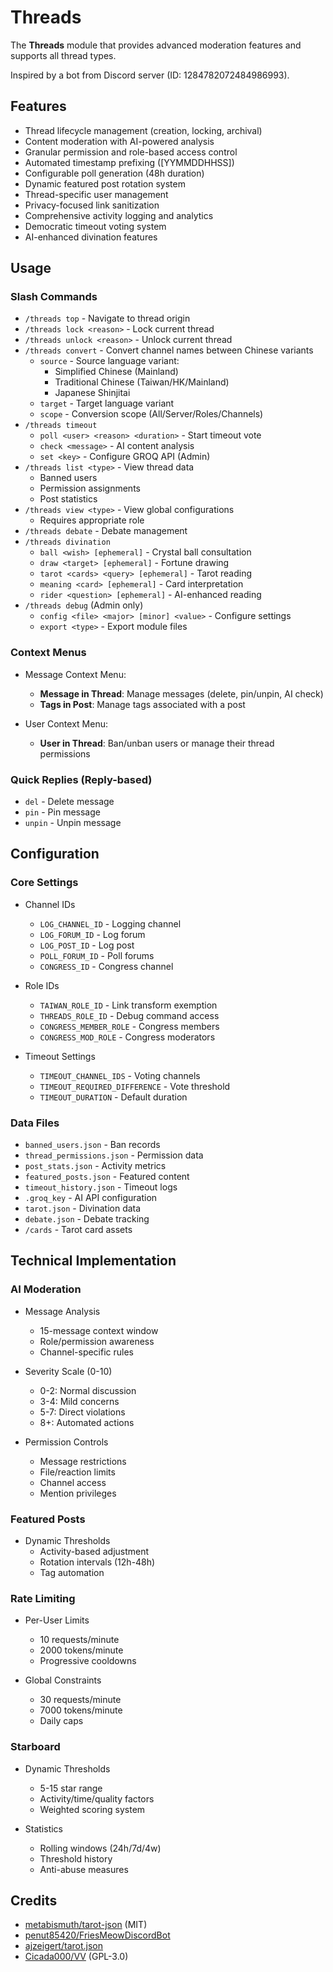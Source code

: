# Threads

The **Threads** module that provides advanced moderation features and supports all thread types.

Inspired by a bot from Discord server (ID: 1284782072484986993).

## Features

- Thread lifecycle management (creation, locking, archival)
- Content moderation with AI-powered analysis
- Granular permission and role-based access control
- Automated timestamp prefixing ([YYMMDDHHSS])
- Configurable poll generation (48h duration)
- Dynamic featured post rotation system
- Thread-specific user management
- Privacy-focused link sanitization
- Comprehensive activity logging and analytics
- Democratic timeout voting system
- AI-enhanced divination features

## Usage

### Slash Commands

- `/threads top` - Navigate to thread origin
- `/threads lock <reason>` - Lock current thread
- `/threads unlock <reason>` - Unlock current thread
- `/threads convert` - Convert channel names between Chinese variants
  - `source` - Source language variant:
    - Simplified Chinese (Mainland)
    - Traditional Chinese (Taiwan/HK/Mainland)
    - Japanese Shinjitai
  - `target` - Target language variant
  - `scope` - Conversion scope (All/Server/Roles/Channels)
- `/threads timeout`
  - `poll <user> <reason> <duration>` - Start timeout vote
  - `check <message>` - AI content analysis
  - `set <key>` - Configure GROQ API (Admin)
- `/threads list <type>` - View thread data
  - Banned users
  - Permission assignments
  - Post statistics
- `/threads view <type>` - View global configurations
  - Requires appropriate role
- `/threads debate` - Debate management
- `/threads divination`
  - `ball <wish> [ephemeral]` - Crystal ball consultation
  - `draw <target> [ephemeral]` - Fortune drawing
  - `tarot <cards> <query> [ephemeral]` - Tarot reading
  - `meaning <card> [ephemeral]` - Card interpretation
  - `rider <question> [ephemeral]` - AI-enhanced reading
- `/threads debug` (Admin only)
  - `config <file> <major> [minor] <value>` - Configure settings
  - `export <type>` - Export module files

### Context Menus

- Message Context Menu:
  - **Message in Thread**: Manage messages (delete, pin/unpin, AI check)
  - **Tags in Post**: Manage tags associated with a post

- User Context Menu:
  - **User in Thread**: Ban/unban users or manage their thread permissions

### Quick Replies (Reply-based)

- `del` - Delete message
- `pin` - Pin message
- `unpin` - Unpin message

## Configuration

### Core Settings

- Channel IDs
  - `LOG_CHANNEL_ID` - Logging channel
  - `LOG_FORUM_ID` - Log forum
  - `LOG_POST_ID` - Log post
  - `POLL_FORUM_ID` - Poll forums
  - `CONGRESS_ID` - Congress channel

- Role IDs
  - `TAIWAN_ROLE_ID` - Link transform exemption
  - `THREADS_ROLE_ID` - Debug command access
  - `CONGRESS_MEMBER_ROLE` - Congress members
  - `CONGRESS_MOD_ROLE` - Congress moderators

- Timeout Settings
  - `TIMEOUT_CHANNEL_IDS` - Voting channels
  - `TIMEOUT_REQUIRED_DIFFERENCE` - Vote threshold
  - `TIMEOUT_DURATION` - Default duration

### Data Files

- `banned_users.json` - Ban records
- `thread_permissions.json` - Permission data
- `post_stats.json` - Activity metrics
- `featured_posts.json` - Featured content
- `timeout_history.json` - Timeout logs
- `.groq_key` - AI API configuration
- `tarot.json` - Divination data
- `debate.json` - Debate tracking
- `/cards` - Tarot card assets

## Technical Implementation

### AI Moderation

- Message Analysis
  - 15-message context window
  - Role/permission awareness
  - Channel-specific rules

- Severity Scale (0-10)
  - 0-2: Normal discussion
  - 3-4: Mild concerns
  - 5-7: Direct violations
  - 8+: Automated actions

- Permission Controls
  - Message restrictions
  - File/reaction limits
  - Channel access
  - Mention privileges

### Featured Posts

- Dynamic Thresholds
  - Activity-based adjustment
  - Rotation intervals (12h-48h)
  - Tag automation

### Rate Limiting

- Per-User Limits
  - 10 requests/minute
  - 2000 tokens/minute
  - Progressive cooldowns

- Global Constraints
  - 30 requests/minute
  - 7000 tokens/minute
  - Daily caps

### Starboard

- Dynamic Thresholds
  - 5-15 star range
  - Activity/time/quality factors
  - Weighted scoring system

- Statistics
  - Rolling windows (24h/7d/4w)
  - Threshold history
  - Anti-abuse measures

## Credits

- [metabismuth/tarot-json](https://github.com/metabismuth/tarot-json.git) (MIT)
- [penut85420/FriesMeowDiscordBot](https://github.com/penut85420/FriesMeowDiscordBot.git)
- [ajzeigert/tarot.json](https://gist.github.com/32461d73c17cfd8fd475c0049db451f5.git)
- [Cicada000/VV](https://github.com/Cicada000/VV.git) (GPL-3.0)

